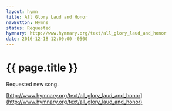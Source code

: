 ```yaml
---
layout: hymn
title: All Glory Laud and Honor
navButton: Hymns
status: Requested
hymnary: http://www.hymnary.org/text/all_glory_laud_and_honor
date: 2016-12-18 12:00:00 -0500
---
```

# {{ page.title }}
Requested new song.

[http://www.hymnary.org/text/all_glory_laud_and_honor](http://www.hymnary.org/text/all_glory_laud_and_honor)
